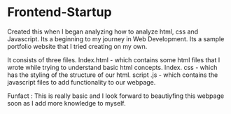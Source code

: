 # Frontend-Startup
Created this when I began analyzing how to analyze html, css and Javascript. Its a beginning to my journey in Web Development. Its a sample portfolio website that I tried creating on my own.

It consists of three files.
Index.html - which contains some html files that I wrote while trying to understand basic html concepts.
Index. css - which has the styling of the structure of our html.
script .js - which contains the javascript files to add functionality to our webpage.

Funfact : This is really basic and I look forward to beautiyfing this webpage soon as I add more knowledge to myself.
